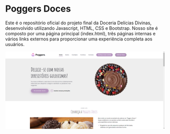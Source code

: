 # Poggers Doces
Este é o repositório oficial do projeto final da Doceria Delícias Divinas, desenvolvido utilizando Javascript, HTML, CSS e Bootstrap. Nosso site é composto por uma página principal (index.html), três páginas internas e vários links externos para proporcionar uma experiência completa aos usuários.


![Imagem Inicial](Poggers/assets/img/poggers-init.png)

